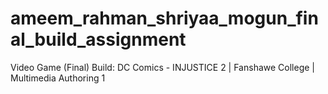 # ameem_rahman_shriyaa_mogun_final_build_assignment
Video Game (Final) Build: DC Comics - INJUSTICE 2 | Fanshawe College | Multimedia Authoring 1
